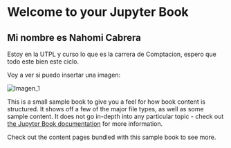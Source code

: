 # Welcome to your Jupyter Book
## Mi nombre es Nahomi Cabrera
Estoy en la UTPL y curso lo que es la carrera de Comptacion, espero que todo este bien este ciclo.

Voy a ver si puedo insertar una imagen:

![Imagen_1](https://ddragon.leagueoflegends.com/cdn/img/champion/splash/Vi_48.jpg)

This is a small sample book to give you a feel for how book content is
structured.
It shows off a few of the major file types, as well as some sample content.
It does not go in-depth into any particular topic - check out [the Jupyter Book documentation](https://jupyterbook.org) for more information.

Check out the content pages bundled with this sample book to see more.

```{tableofcontents}
```
